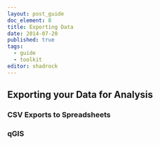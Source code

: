 ```yaml
---
layout: post_guide
doc_element: 8
title: Exporting Data
date: 2014-07-20
published: true
tags:
  - guide
  - toolkit
editor: shadrock
---
```


## Exporting your Data for Analysis

### CSV Exports to Spreadsheets

### qGIS


